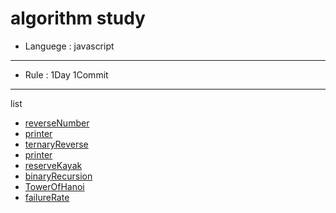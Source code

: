 # algorithm study

- Languege : javascript
----
- Rule : 1Day 1Commit
----
list

- [reverseNumber](https://github.com/Reone1/algo/tree/master/reverseNumber)
- [printer](https://github.com/Reone1/algo/tree/master/printer)
- [ternaryReverse](https://github.com/Reone1/algo/tree/master/ternaryReverse)
- [printer](https://github.com/Reone1/algo/tree/master/newId)
- [reserveKayak](https://github.com/Reone1/algo/tree/master/reserveKayak)
- [binaryRecursion](https://github.com/Reone1/algo/tree/master/binaryRecursion)
- [TowerOfHanoi](https://github.com/Reone1/algo/tree/master/TowerOfHanoi)
- [failureRate](https://github.com/Reone1/algo/tree/master/failureRate)